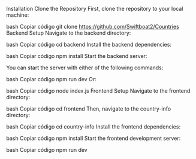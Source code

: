 Installation
Clone the Repository
First, clone the repository to your local machine:

bash
Copiar código
git clone https://github.com/Swiftboat2/Countries
Backend Setup
Navigate to the backend directory:

bash
Copiar código
cd backend
Install the backend dependencies:

bash
Copiar código
npm install
Start the backend server:

You can start the server with either of the following commands:

bash
Copiar código
npm run dev
Or:

bash
Copiar código
node index.js
Frontend Setup
Navigate to the frontend directory:

bash
Copiar código
cd frontend
Then, navigate to the country-info directory:

bash
Copiar código
cd country-info
Install the frontend dependencies:

bash
Copiar código
npm install
Start the frontend development server:

bash
Copiar código
npm run dev
